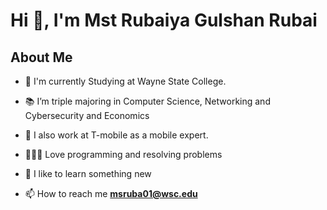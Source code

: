 # Hi 👋, I'm Mst Rubaiya Gulshan Rubai
## About Me

- 🏦 I'm currently Studying at Wayne State College.

- 📚 I’m triple majoring in Computer Science, Networking and Cybersecurity and Economics

- 🤔 I also work at T-mobile as a mobile expert.

- 👨🏻‍💻 Love programming and resolving problems

- 🧠 I like to learn something new 

- 📫 How to reach me **msruba01@wsc.edu**




